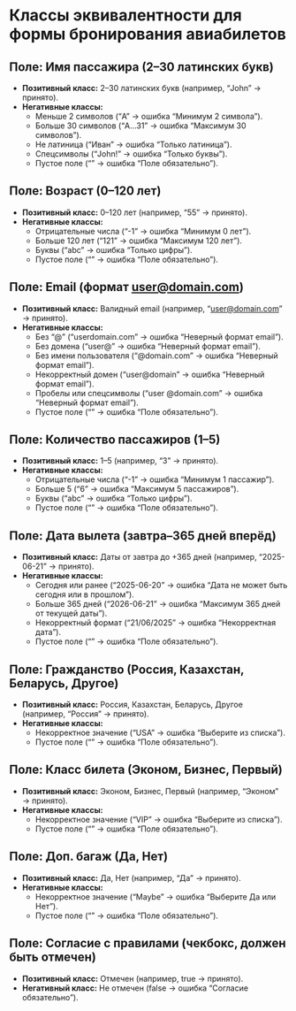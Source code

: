 # Классы эквивалентности для формы бронирования авиабилетов

## Поле: Имя пассажира (2–30 латинских букв)
- **Позитивный класс:** 2–30 латинских букв (например, “John” → принято).
- **Негативные классы:**
  - Меньше 2 символов (“A” → ошибка “Минимум 2 символа”).
  - Больше 30 символов (“A...31” → ошибка “Максимум 30 символов”).
  - Не латиница (“Иван” → ошибка “Только латиница”).
  - Спецсимволы (“John!” → ошибка “Только буквы”).
  - Пустое поле (“” → ошибка “Поле обязательно”).

## Поле: Возраст (0–120 лет)
- **Позитивный класс:** 0–120 лет (например, “55” → принято).
- **Негативные классы:**
  - Отрицательные числа (“-1” → ошибка “Минимум 0 лет”).
  - Больше 120 лет (“121” → ошибка “Максимум 120 лет”).
  - Буквы (“abc” → ошибка “Только цифры”).
  - Пустое поле (“” → ошибка “Поле обязательно”).

## Поле: Email (формат user@domain.com)
- **Позитивный класс:** Валидный email (например, “user@domain.com” → принято).
- **Негативные классы:**
  - Без “@” (“userdomain.com” → ошибка “Неверный формат email”).
  - Без домена (“user@” → ошибка “Неверный формат email”).
  - Без имени пользователя (“@domain.com” → ошибка “Неверный формат email”).
  - Некорректный домен (“user@domain” → ошибка “Неверный формат email”).
  - Пробелы или спецсимволы (“user @domain.com” → ошибка “Неверный формат email”).
  - Пустое поле (“” → ошибка “Поле обязательно”).

## Поле: Количество пассажиров (1–5)
- **Позитивный класс:** 1–5 (например, “3” → принято).
- **Негативные классы:**
  - Отрицательные числа (“-1” → ошибка “Минимум 1 пассажир”).
  - Больше 5 (“6” → ошибка “Максимум 5 пассажиров”).
  - Буквы (“abc” → ошибка “Только цифры”).
  - Пустое поле (“” → ошибка “Поле обязательно”).

## Поле: Дата вылета (завтра–365 дней вперёд)
- **Позитивный класс:** Даты от завтра до +365 дней (например, “2025-06-21” → принято).
- **Негативные классы:**
  - Сегодня или ранее (“2025-06-20” → ошибка “Дата не может быть сегодня или в прошлом”).
  - Больше 365 дней (“2026-06-21” → ошибка “Максимум 365 дней от текущей даты”).
  - Некорректный формат (“21/06/2025” → ошибка “Некорректная дата”).
  - Пустое поле (“” → ошибка “Поле обязательно”).

## Поле: Гражданство (Россия, Казахстан, Беларусь, Другое)
- **Позитивный класс:** Россия, Казахстан, Беларусь, Другое (например, “Россия” → принято).
- **Негативные классы:**
  - Некорректное значение (“USA” → ошибка “Выберите из списка”).
  - Пустое поле (“” → ошибка “Поле обязательно”).

## Поле: Класс билета (Эконом, Бизнес, Первый)
- **Позитивный класс:** Эконом, Бизнес, Первый (например, “Эконом” → принято).
- **Негативные классы:**
  - Некорректное значение (“VIP” → ошибка “Выберите из списка”).
  - Пустое поле (“” → ошибка “Поле обязательно”).

## Поле: Доп. багаж (Да, Нет)
- **Позитивный класс:** Да, Нет (например, “Да” → принято).
- **Негативные классы:**
  - Некорректное значение (“Maybe” → ошибка “Выберите Да или Нет”).
  - Пустое поле (“” → ошибка “Поле обязательно”).

## Поле: Согласие с правилами (чекбокс, должен быть отмечен)
- **Позитивный класс:** Отмечен (например, true → принято).
- **Негативный класс:** Не отмечен (false → ошибка “Согласие обязательно”).

